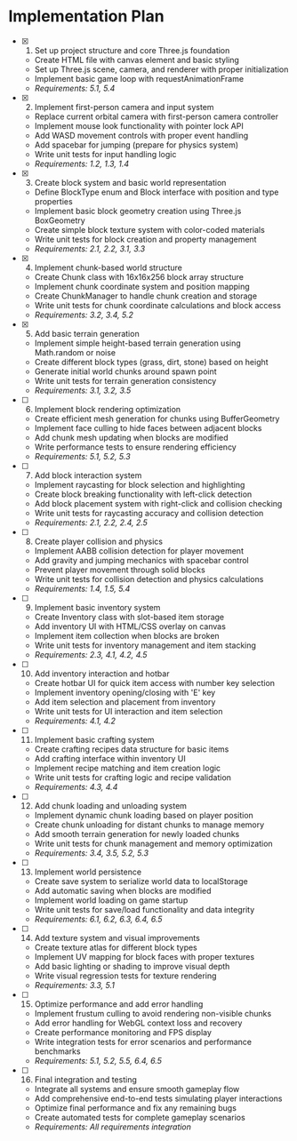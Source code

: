 # Implementation Plan

- [x] 1. Set up project structure and core Three.js foundation
  - Create HTML file with canvas element and basic styling
  - Set up Three.js scene, camera, and renderer with proper initialization
  - Implement basic game loop with requestAnimationFrame
  - _Requirements: 5.1, 5.4_

- [x] 2. Implement first-person camera and input system
  - Replace current orbital camera with first-person camera controller
  - Implement mouse look functionality with pointer lock API
  - Add WASD movement controls with proper event handling
  - Add spacebar for jumping (prepare for physics system)
  - Write unit tests for input handling logic
  - _Requirements: 1.2, 1.3, 1.4_

- [x] 3. Create block system and basic world representation
  - Define BlockType enum and Block interface with position and type properties
  - Implement basic block geometry creation using Three.js BoxGeometry
  - Create simple block texture system with color-coded materials
  - Write unit tests for block creation and property management
  - _Requirements: 2.1, 2.2, 3.1, 3.3_

- [x] 4. Implement chunk-based world structure
  - Create Chunk class with 16x16x256 block array structure
  - Implement chunk coordinate system and position mapping
  - Create ChunkManager to handle chunk creation and storage
  - Write unit tests for chunk coordinate calculations and block access
  - _Requirements: 3.2, 3.4, 5.2_

- [x] 5. Add basic terrain generation







  - Implement simple height-based terrain generation using Math.random or noise
  - Create different block types (grass, dirt, stone) based on height
  - Generate initial world chunks around spawn point
  - Write unit tests for terrain generation consistency
  - _Requirements: 3.1, 3.2, 3.5_

- [ ] 6. Implement block rendering optimization
  - Create efficient mesh generation for chunks using BufferGeometry
  - Implement face culling to hide faces between adjacent blocks
  - Add chunk mesh updating when blocks are modified
  - Write performance tests to ensure rendering efficiency
  - _Requirements: 5.1, 5.2, 5.3_

- [ ] 7. Add block interaction system
  - Implement raycasting for block selection and highlighting
  - Create block breaking functionality with left-click detection
  - Add block placement system with right-click and collision checking
  - Write unit tests for raycasting accuracy and collision detection
  - _Requirements: 2.1, 2.2, 2.4, 2.5_

- [ ] 8. Create player collision and physics
  - Implement AABB collision detection for player movement
  - Add gravity and jumping mechanics with spacebar control
  - Prevent player movement through solid blocks
  - Write unit tests for collision detection and physics calculations
  - _Requirements: 1.4, 1.5, 5.4_

- [ ] 9. Implement basic inventory system
  - Create Inventory class with slot-based item storage
  - Add inventory UI with HTML/CSS overlay on canvas
  - Implement item collection when blocks are broken
  - Write unit tests for inventory management and item stacking
  - _Requirements: 2.3, 4.1, 4.2, 4.5_

- [ ] 10. Add inventory interaction and hotbar
  - Create hotbar UI for quick item access with number key selection
  - Implement inventory opening/closing with 'E' key
  - Add item selection and placement from inventory
  - Write unit tests for UI interaction and item selection
  - _Requirements: 4.1, 4.2_

- [ ] 11. Implement basic crafting system
  - Create crafting recipes data structure for basic items
  - Add crafting interface within inventory UI
  - Implement recipe matching and item creation logic
  - Write unit tests for crafting logic and recipe validation
  - _Requirements: 4.3, 4.4_

- [ ] 12. Add chunk loading and unloading system
  - Implement dynamic chunk loading based on player position
  - Create chunk unloading for distant chunks to manage memory
  - Add smooth terrain generation for newly loaded chunks
  - Write unit tests for chunk management and memory optimization
  - _Requirements: 3.4, 3.5, 5.2, 5.3_

- [ ] 13. Implement world persistence
  - Create save system to serialize world data to localStorage
  - Add automatic saving when blocks are modified
  - Implement world loading on game startup
  - Write unit tests for save/load functionality and data integrity
  - _Requirements: 6.1, 6.2, 6.3, 6.4, 6.5_

- [ ] 14. Add texture system and visual improvements
  - Create texture atlas for different block types
  - Implement UV mapping for block faces with proper textures
  - Add basic lighting or shading to improve visual depth
  - Write visual regression tests for texture rendering
  - _Requirements: 3.3, 5.1_

- [ ] 15. Optimize performance and add error handling
  - Implement frustum culling to avoid rendering non-visible chunks
  - Add error handling for WebGL context loss and recovery
  - Create performance monitoring and FPS display
  - Write integration tests for error scenarios and performance benchmarks
  - _Requirements: 5.1, 5.2, 5.5, 6.4, 6.5_

- [ ] 16. Final integration and testing
  - Integrate all systems and ensure smooth gameplay flow
  - Add comprehensive end-to-end tests simulating player interactions
  - Optimize final performance and fix any remaining bugs
  - Create automated tests for complete gameplay scenarios
  - _Requirements: All requirements integration_
  
